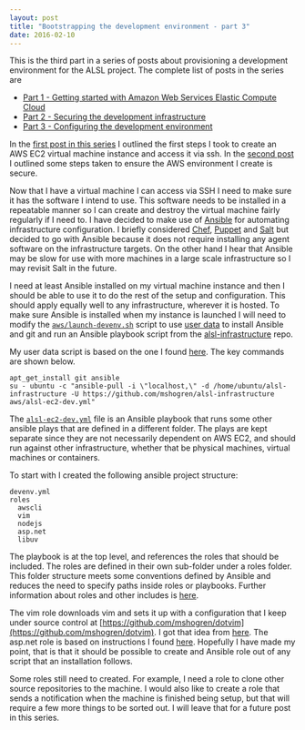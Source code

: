 ```yaml
---
layout: post
title: "Bootstrapping the development environment - part 3"
date: 2016-02-10
---
```

 This is the third part in a series of posts about provisioning a development environment for the ALSL project.  The complete list of posts in the series are

- [Part 1 - Getting started with Amazon Web Services Elastic Compute Cloud](/2016/02/04/bootstrapping-the-development-environment-1.html)
- [Part 2 - Securing the development infrastructure](/2016/02/08/bootstrapping-the-development-environment-2.html)
- [Part 3 - Configuring the development environment](/2016/02/10/bootstrapping-the-development-environment-3.html)

In the [first post in this series](/2016/02/04/bootstrapping-the-development-environment-1.html) I outlined the first steps I took to create an AWS EC2 virtual machine instance and access it via ssh.  In the [second post](/2016/02/08/bootstrapping-the-development-environment-2.html) I outlined some steps taken to ensure the AWS environment I create is secure.
<!--excerpt.start-->
Now that I have a virtual machine I can access via SSH I need to make sure it has the software I intend to use.  This software needs to be installed in a repeatable manner so I can create and destroy the virtual machine fairly regularly if I need to.  I have decided to make use of [Ansible](http://www.ansible.com) for automating infrastructure configuration.  I briefly considered [Chef](https://www.chef.io), [Puppet](https://puppetlabs.com) and [Salt](http://saltstack.com) but decided to go with Ansible because it does not require installing any agent software on the infrastructure targets.  On the other hand I hear that Ansible may be slow for use with more machines in a large scale infrastructure so I may revisit Salt in the future.
<!--excerpt.end-->
I need at least Ansible installed on my virtual machine instance and then I should be able to use it to do the rest of the setup and configuration.  This should apply equally well to any infrastructure, wherever it is hosted.  To make sure Ansible is installed when my instance is launched I will need to modify the [`aws/launch-devenv.sh`](https://github.com/mshogren/alsl-infrastructure/blob/master/aws/launch-devenv.sh) script to use [user data](http://docs.aws.amazon.com/AWSEC2/latest/UserGuide/user-data.html) to install Ansible and git and run an Ansible playbook script from the [alsl-infrastructure](https://github.com/mshogren/alsl-infrastructure) repo.

My user data script is based on the one I found [here](
http://blog.xi-group.com/2014/07/small-tip-how-to-use-aws-cli-to-start-spot-instances-with-userdata/).
The key commands are shown below.

```
apt_get_install git ansible
su - ubuntu -c "ansible-pull -i \"localhost,\" -d /home/ubuntu/alsl-infrastructure -U https://github.com/mshogren/alsl-infrastructure aws/alsl-ec2-dev.yml"
```
The [`alsl-ec2-dev.yml`](https://github.com/mshogren/alsl-infrastructure/blob/master/aws/alsl-ec2-dev.yml)
file is an Ansible playbook that runs some other ansible plays that are defined in a different folder.  The plays are kept separate since they are not necessarily dependent on AWS EC2, and should run against other infrastructure, whether that be physical machines, virtual machines or containers.

To start with I created the following ansible project structure:

```
devenv.yml
roles
  awscli
  vim
  nodejs
  asp.net
  libuv
```

The playbook is at the top level, and references the roles that should be included.  The roles are defined in their own sub-folder under a roles folder.  This folder structure meets some conventions defined by Ansible and reduces the need to specify paths inside roles or playbooks.  Further information about roles and other includes is [here](http://docs.ansible.com/ansible/playbooks_roles.html).

The vim role downloads vim and sets it up with a configuration that I keep under source control at [https://github.com/mshogren/dotvim](https://github.com/mshogren/dotvim). I got that idea from [here](http://vimcasts.org/episodes/synchronizing-plugins-with-git-submodules-and-pathogen/).  The asp.net role is based on instructions I found [here](https://www.microsoft.com/net/core#ubuntu). Hopefully I have made my point, that is that it should be possible to create and Ansible role out of any script that an installation follows.

Some roles still need to created.  For example, I need a role to clone other source repositories to the machine.  I would also like to create a role that sends a notification when the machine is finished being setup, but that will require a few more things to be sorted out.  I will leave that for a future post in this series.
